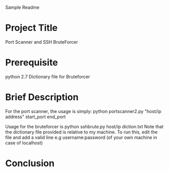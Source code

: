 Sample Readme
# Project Title
Port Scanner and SSH BruteForcer

# Prerequisite
python 2.7
Dictionary file for Bruteforcer

# Brief Description
For the port scanner, the usage is simply: python portscanner2.py "host/ip address" start_port end_port

Usage for the bruteforcer is python sshbrute.py host/ip diction.txt
Note that the dictionary file provided is relative to my machine. To run this, edit the file and add a valid line e.g username:password (of your own machine in case of localhost)

# Conclusion

